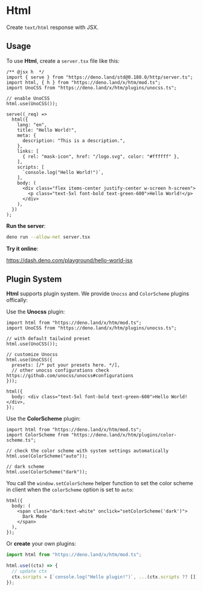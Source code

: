 # Html

Create `text/html` response with JSX.

## Usage

To use **Html**, create a `server.tsx` file like this:

```tsx
/** @jsx h  */
import { serve } from "https://deno.land/std@0.180.0/http/server.ts";
import html, { h } from "https://deno.land/x/htm/mod.ts";
import UnoCSS from "https://deno.land/x/htm/plugins/unocss.ts";

// enable UnoCSS
html.use(UnoCSS());

serve((_req) =>
  html({
    lang: "en",
    title: "Hello World!",
    meta: {
      description: "This is a description.",
    },
    links: [
      { rel: "mask-icon", href: "/logo.svg", color: "#ffffff" },
    ],
    scripts: [
      `console.log("Hello World!")`,
    ],
    body: (
      <div class="flex items-center justify-center w-screen h-screen">
        <p class="text-5xl font-bold text-green-600">Hello World!</p>
      </div>
    ),
  })
);
```

**Run the server**:

```bash
deno run --allow-net server.tsx
```

**Try it online**:

https://dash.deno.com/playground/hello-world-jsx

## Plugin System

**Html** supports plugin system. We provide `Unocss` and `ColorScheme` plugins
offically:

Use the **Unocss** plugin:

```tsx
import html from "https://deno.land/x/htm/mod.ts";
import UnoCSS from "https://deno.land/x/htm/plugins/unocss.ts";

// with default tailwind preset
html.use(UnoCSS());

// customize Unocss
html.use(UnoCSS({
  presets: [/* put your presets here. */],
  // other unocss configurations check https://github.com/unocss/unocss#configurations
}));

html({
  body: <div class="text-5xl font-bold text-green-600">Hello World!</div>,
});
```

Use the **ColorScheme** plugin:

```tsx
import html from "https://deno.land/x/htm/mod.ts";
import ColorScheme from "https://deno.land/x/htm/plugins/color-scheme.ts";

// check the color scheme with system settings automatically
html.use(ColorScheme("auto"));

// dark scheme
html.use(ColorScheme("dark"));
```

You call the `window.setColorScheme` helper function to set the color scheme in
client when the `colorScheme` option is set to `auto`:

```tsx
html({
  body: (
    <span class="dark:text-white" onclick="setColorScheme('dark')">
      Dark Mode
    </span>
  ),
});
```

Or **create** your own plugins:

```ts
import html from "https://deno.land/x/htm/mod.ts";

html.use((ctx) => {
  // update ctx
  ctx.scripts = [`console.log("Hello plugin!")`, ...(ctx.scripts ?? [])];
});
```
